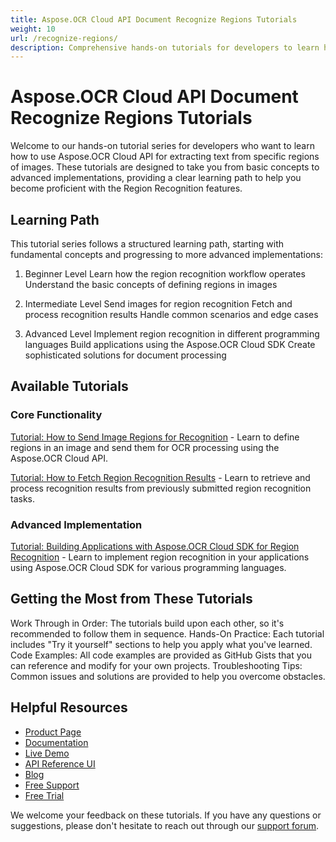 ```yaml
---
title: Aspose.OCR Cloud API Document Recognize Regions Tutorials
weight: 10
url: /recognize-regions/
description: Comprehensive hands-on tutorials for developers to learn how to extract text from specific regions of images using Aspose.OCR Cloud API.
---
```


# Aspose.OCR Cloud API Document Recognize Regions Tutorials

Welcome to our hands-on tutorial series for developers who want to learn how to use Aspose.OCR Cloud API for extracting text from specific regions of images. These tutorials are designed to take you from basic concepts to advanced implementations, providing a clear learning path to help you become proficient with the Region Recognition features.

## Learning Path

This tutorial series follows a structured learning path, starting with fundamental concepts and progressing to more advanced implementations:

1. Beginner Level
     Learn how the region recognition workflow operates
     Understand the basic concepts of defining regions in images

2. Intermediate Level
     Send images for region recognition
     Fetch and process recognition results
     Handle common scenarios and edge cases

3. Advanced Level
     Implement region recognition in different programming languages
     Build applications using the Aspose.OCR Cloud SDK
     Create sophisticated solutions for document processing

## Available Tutorials


### Core Functionality

[Tutorial: How to Send Image Regions for Recognition](/recognize-regions/send-for-recognition/) - Learn to define regions in an image and send them for OCR processing using the Aspose.OCR Cloud API.

[Tutorial: How to Fetch Region Recognition Results](/recognize-regions/fetch-recognition-result/) - Learn to retrieve and process recognition results from previously submitted region recognition tasks.

### Advanced Implementation

[Tutorial: Building Applications with Aspose.OCR Cloud SDK for Region Recognition](/recognize-regions/recognition-sdk/) - Learn to implement region recognition in your applications using Aspose.OCR Cloud SDK for various programming languages.

## Getting the Most from These Tutorials

Work Through in Order: The tutorials build upon each other, so it's recommended to follow them in sequence.
Hands-On Practice: Each tutorial includes "Try it yourself" sections to help you apply what you've learned.
Code Examples: All code examples are provided as GitHub Gists that you can reference and modify for your own projects.
Troubleshooting Tips: Common issues and solutions are provided to help you overcome obstacles.

## Helpful Resources

- [Product Page](https://products.aspose.cloud/ocr/)
- [Documentation](https://docs.aspose.cloud/ocr/)
- [Live Demo](https://products.aspose.app/ocr/family)
- [API Reference UI](https://reference.aspose.cloud/ocr/)
- [Blog](https://blog.aspose.cloud/category/ocr/)
- [Free Support](https://forum.aspose.cloud/c/ocr/12/)
- [Free Trial](https://dashboard.aspose.cloud/#/apps)

We welcome your feedback on these tutorials. If you have any questions or suggestions, please don't hesitate to reach out through our [support forum](https://forum.aspose.cloud/c/ocr/12/).
